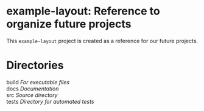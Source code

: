 # example-layout: Reference to organize future projects
This `example-layout` project is created as a reference for our future projects.

# Directories
build *For executable files*\
docs *Documentation*\
src *Source directory*\
tests *Directory for automated tests*
